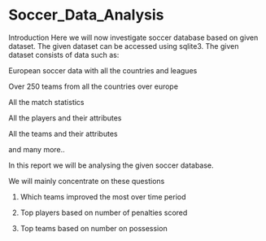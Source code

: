 # Soccer_Data_Analysis
Introduction
Here we will now investigate soccer database based on given dataset. The given dataset can be accessed using sqlite3. The given dataset consists of data such as:

European soccer data with all the countries and leagues

Over 250 teams from all the countries over europe

All the match statistics

All the players and their attributes

All the teams and their attributes

and many more..

In this report we will be analysing the given soccer database.

We will mainly concentrate on these questions

1) Which teams improved the most over time period

2) Top players based on number of penalties scored

3) Top teams based on number on possession


